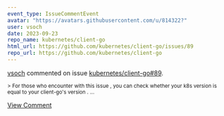 ```yaml
---
event_type: IssueCommentEvent
avatar: "https://avatars.githubusercontent.com/u/814322?"
user: vsoch
date: 2023-09-23
repo_name: kubernetes/client-go
html_url: https://github.com/kubernetes/client-go/issues/89
repo_url: https://github.com/kubernetes/client-go
---
```


<a href='https://github.com/vsoch' target='_blank'>vsoch</a> commented on issue <a href='https://github.com/kubernetes/client-go/issues/89' target='_blank'>kubernetes/client-go#89</a>.

<small>> For those who encounter with this issue , you can check whether your k8s version is equal to your client-go's version ....</small>

<a href='https://github.com/kubernetes/client-go/issues/89' target='_blank'>View Comment</a>